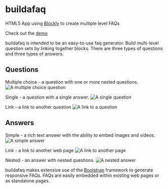 buildafaq
=========

HTML5 App using [Blockly](https://code.google.com/p/blockly/) to create multiple level FAQs

Check out the [demo](https://drk123.github.io/buildafaq/index.html)

buildafaq is intended to be an easy-to-use faq generator.  Build multi-level question sets by linking together blocks.  There are three types of questions and three types of answers.

Questions
---------
Multiple choice - a question with one or more nested questions. 
![A multiple choice question](http://drk123.github.io/buildafaq/images/question_multiple.png)

Single - a question with a single answer.
![A single question](http://drk123.github.io/buildafaq/images/question_single.png)

Link - a link to another question
![A link to a question](http://drk123.github.io/buildafaq/images/question_link.png)

 
Answers
-------
Simple - a rich text answer with the ability to embed images and videos.
![A simple answer](http://drk123.github.io/buildafaq/images/answer.png)

Link - a link to another web page
![A link to another page](http://drk123.github.io/buildafaq/images/answer_link.png)

Nested - an answer with nested questions.
![A nested answer](http://drk123.github.io/buildafaq/images/answer_question.png)
 
buildafaq makes extensive use of the [Bootstrap](http://getbootstrap.com) framework to generate responsive FAQs.  FAQs are easily embedded within existing web pages or as standalone pages.

